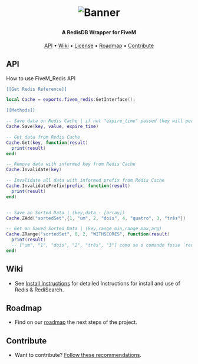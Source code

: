 <h1 align="center">

![Banner](https://raw.githubusercontent.com/Santagain/fivem_redis/main/banner.png)

</h1>

<h4 align="center">A RedisDB Wrapper for FiveM</h4>

<p align="center">
  <a href="#API">API</a> •
  <a href="#Wiki">Wiki</a> •
  <a href="#License">License</a> •
  <a href="#Roadmap">Roadmap</a> •
  <a href="#Contribute">Contribute</a>
</p>

## API

How to use FiveM_Redis API

```lua
[[Get Redis Reference]]

local Cache = exports.fivem_redis:GetInterface();

[[Methods]]

-- Save data on Redis Cache | if not "expire_time" passed they will persistent
Cache.Save(key, value, expire_time)

-- Get data from Redis Cache
Cache.Get(key, function(result)
  print(result)
end)

-- Remove data with informed key from Redis Cache
Cache.Invalidate(key)

-- Invalidate all data with informed prefix from Redis Cache
Cache.InvalidatePrefix(prefix, function(result)
  print(result)
end)


-- Save an Sorted Data | (key,data - [array])
Cache.ZAdd("sortedSet",{1, "um", 2, "dois", 4, "quatro", 3, "três"})

-- Get an Saved Sorted Data | (key,range_min,range_max,arg)
Cache.ZRange("sortedSet", 0, 2, "WITHSCORES", function(result)
  print(result)
  -- ["um", "1", "dois", "2", "três", "3"] como se o comando fosse `redis> ZRANGE sortedSet 0 2 WITHSCORES`
end)

```




## Wiki

- See [Install Instructions](https://github.com/Santagain/fivem_redis/wiki) for detailed Instructions for install and use of Redis & RediSearch.

## Roadmap

- Find on our [roadmap](https://github.com/Santagain/fivem_redis/projects/1) the next steps of the project.

## Contribute

- Want to contribute? [Follow these recommendations](https://github.com/Santagain/fivem_redis/blob/main/CONTRIBUTING.md).
